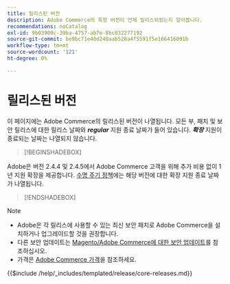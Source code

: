 ```yaml
---
title: 릴리스된 버전
description: Adobe Commerce의 특정 버전이 언제 릴리스되었는지 알아봅니다.
recommendations: noCatalog
exl-id: 9b03900c-39ba-4757-ab7e-8bc832277192
source-git-commit: be9bc71e40d240aab528a4f5591f5e166416091b
workflow-type: tm+mt
source-wordcount: '121'
ht-degree: 0%

---
```


# 릴리스된 버전

이 페이지에는 Adobe Commerce의 릴리스된 버전이 나열됩니다. 모든 부, 패치 및 보안 릴리스에 대한 릴리스 날짜와 **_regular_** 지원 종료 날짜가 들어 있습니다. **_확장_** 지원이 종료되는 날짜는 나열되지 않습니다.

>[!BEGINSHADEBOX]

Adobe은 버전 2.4.4 및 2.4.5에서 Adobe Commerce 고객을 위해 추가 비용 없이 1년 지원 확장을 제공합니다. [수명 주기 정책](lifecycle-policy.md)에는 해당 버전에 대한 확장 지원 종료 날짜가 나열됩니다.

>[!ENDSHADEBOX]

>[!NOTE]
>
>- Adobe은 각 릴리스에 사용할 수 있는 최신 보안 패치로 Adobe Commerce을 설치하거나 업그레이드할 것을 권장합니다.
>- 다른 보안 업데이트는 [Magento/Adobe Commerce에 대한 보안 업데이트](https://helpx.adobe.com/kr/security/products/magento.html)를 참조하십시오.
>- 가격은 [Adobe Commerce 가격](https://business.adobe.com/products/magento/pricing.html)을 참조하세요.

{{$include /help/_includes/templated/release/core-releases.md}}
